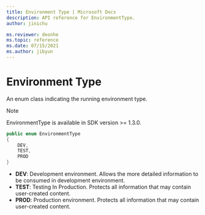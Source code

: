 ```yaml
---
title: Environment Type | Microsoft Docs
description: API reference for EnvironmentType.
author: jinichu

ms.reviewer: deonhe 
ms.topic: reference 
ms.date: 07/15/2021
ms.author: jibyun
---
```


# Environment Type

An enum class indicating the running environment type.

> [!NOTE]
> EnvironmentType is available in SDK version >= 1.3.0.

```csharp
public enum EnvironmentType
{
    DEV,
    TEST,
    PROD
}
```


* **DEV**: Development environment. Allows the more detailed information to be consumed in development environment.
* **TEST**: Testing In Production. Protects all information that may contain user-created content.
* **PROD**: Production environment. Protects all information that may contain user-created content.
